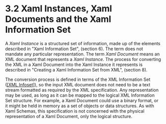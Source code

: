 <html dir="LTR" xmlns:mshelp="http://msdn.microsoft.com/mshelp" xmlns:ddue="http://ddue.schemas.microsoft.com/authoring/2003/5" xmlns:xlink="http://www.w3.org/1999/xlink" xmlns:tool="http://www.microsoft.com/tooltip"><body><input type="hidden" id="userDataCache" class="userDataStyle"><input type="hidden" id="hiddenScrollOffset"><img id="dropDownImage" style="display:none; height:0; width:0;" src="../local/drpdown.gif"><img id="dropDownHoverImage" style="display:none; height:0; width:0;" src="../local/drpdown_orange.gif"><img id="collapseImage" style="display:none; height:0; width:0;" src="../local/collapse.gif"><img id="expandImage" style="display:none; height:0; width:0;" src="../local/exp.gif"><img id="collapseAllImage" style="display:none; height:0; width:0;" src="../local/collall.gif"><img id="expandAllImage" style="display:none; height:0; width:0;" src="../local/expall.gif"><img id="copyImage" style="display:none; height:0; width:0;" src="../local/copycode.gif"><img id="copyHoverImage" style="display:none; height:0; width:0;" src="../local/copycodeHighlight.gif"><div id="header"><h1 class="heading">3.2 Xaml Instances, Xaml Documents and the Xaml Information Set</h1></div><div id="mainSection"><div id="mainBody"><div id="allHistory" class="saveHistory" onsave="saveAll()" onload="loadAll()"></div>




<p xmlns:wsd="http://wsdev.schemas.microsoft.com/authoring/2008/2" xmlns:msxsl="urn:schemas-microsoft-com:xslt" xmlns:script="urn:script" xmlns:build="urn:build">
<div id="sectionSection0" class="section" name="collapseableSection"><content xmlns="http://ddue.schemas.microsoft.com/authoring/2003/5" xmlns:wsd="http://wsdev.schemas.microsoft.com/authoring/2008/2" xmlns:msxsl="urn:schemas-microsoft-com:xslt" xmlns:script="urn:script" xmlns:build="urn:build">
				</content></div><div id="sectionSection1" class="section" name="collapseableSection"><content xmlns="http://ddue.schemas.microsoft.com/authoring/2003/5" xmlns:wsd="http://wsdev.schemas.microsoft.com/authoring/2008/2" xmlns:msxsl="urn:schemas-microsoft-com:xslt" xmlns:script="urn:script" xmlns:build="urn:build">
					<p xmlns="">A <i>Xaml Instance</i> is a structured set of information, made up of the elements described in <mshelp:link keywords="b2ed9a71-4bb1-4ab2-9aa2-a634e80f2fa4" tabindex="0">"Xaml Information Set", (section </mshelp:link><mshelp:link keywords="b2ed9a71-4bb1-4ab2-9aa2-a634e80f2fa4" tabindex="0">6</mshelp:link><mshelp:link keywords="b2ed9a71-4bb1-4ab2-9aa2-a634e80f2fa4" tabindex="0">)</mshelp:link>. The term does not mandate any particular representation. The term <i>Xaml Document</i> means an XML document that represents a <i>Xaml Instance</i>. The process for converting the XML in a Xaml Document into the Xaml Instance it represents is described in <mshelp:link keywords="09c4da60-3394-424f-81ef-6e9dabe2c276" tabindex="0">"Creating a Xaml Information Set from XML", (section </mshelp:link><mshelp:link keywords="09c4da60-3394-424f-81ef-6e9dabe2c276" tabindex="0">8</mshelp:link><mshelp:link keywords="09c4da60-3394-424f-81ef-6e9dabe2c276" tabindex="0">)</mshelp:link>.</p>
					<p xmlns="">The conversion process is defined in terms of the XML Information Set (<a href="http://go.microsoft.com/fwlink/?LinkId=95109" alt="" target="_blank"><linktext xmlns="http://ddue.schemas.microsoft.com/authoring/2003/5">[XML Infoset]</linktext></a>), so the input XML document does not need to be a text stream formatted as required by the XML specification. Any representation may be used, as long as it can be mapped to the logical XML Information Set structure. For example, a Xaml Document could use a binary format, or it might be held in memory as a set of objects or data structures. As with Xaml Schemas, this specification is not concerned with the physical representation of a Xaml Document, only the logical structure.</p>
				</content></div><!--[if gte IE 5]>
			<tool:tip element="languageFilterToolTip" avoidmouse="false"/>
		<![endif]--></div><a name="feedback"></a><span></span></div></body></html>